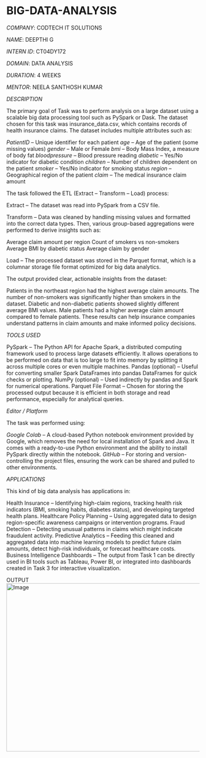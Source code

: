 # BIG-DATA-ANALYSIS

*COMPANY*: CODTECH IT SOLUTIONS

*NAME*: DEEPTHI G

*INTERN ID*: CT04DY172

*DOMAIN*: DATA ANALYSIS

*DURATION*: 4 WEEKS

*MENTOR*: NEELA SANTHOSH KUMAR

*DESCRIPTION*

The primary goal of Task was to perform analysis on a large dataset using a scalable big data processing tool such as PySpark or Dask.
The dataset chosen for this task was insurance_data.csv, which contains records of health insurance claims.
The dataset includes multiple attributes such as:

*PatientID* – Unique identifier for each patient
*age* – Age of the patient (some missing values)
*gender* – Male or Female
*bmi* – Body Mass Index, a measure of body fat
*bloodpressure* – Blood pressure reading
*diabetic* – Yes/No indicator for diabetic condition
*children* – Number of children dependent on the patient
*smoker* – Yes/No indicator for smoking status
*region* – Geographical region of the patient
*claim* – The medical insurance claim amount

The task followed the ETL (Extract – Transform – Load) process:

Extract – The dataset was read into PySpark from a CSV file.

Transform – Data was cleaned by handling missing values and formatted into the correct data types.
Then, various group-based aggregations were performed to derive insights such as:

Average claim amount per region
Count of smokers vs non-smokers
Average BMI by diabetic status
Average claim by gender

Load – The processed dataset was stored in the Parquet format, which is a columnar storage file format optimized for big data analytics.

The output provided clear, actionable insights from the dataset:

Patients in the northeast region had the highest average claim amounts.
The number of non-smokers was significantly higher than smokers in the dataset.
Diabetic and non-diabetic patients showed slightly different average BMI values.
Male patients had a higher average claim amount compared to female patients.
These results can help insurance companies understand patterns in claim amounts and make informed policy decisions.

*TOOLS USED*

PySpark – The Python API for Apache Spark, a distributed computing framework used to process large datasets efficiently.
It allows operations to be performed on data that is too large to fit into memory by splitting it across multiple cores or even multiple machines.
Pandas (optional) – Useful for converting smaller Spark DataFrames into pandas DataFrames for quick checks or plotting.
NumPy (optional) – Used indirectly by pandas and Spark for numerical operations.
Parquet File Format – Chosen for storing the processed output because it is efficient in both storage and read performance, especially for analytical queries.

*Editor / Platform*

The task was performed using:

*Google Colab* – A cloud-based Python notebook environment provided by Google, which removes the need for local installation of Spark and Java. It comes with a ready-to-use Python environment and the ability to install PySpark directly within the notebook.
*GitHub* – For storing and version-controlling the project files, ensuring the work can be shared and pulled to other environments.

*APPLICATIONS*

This kind of big data analysis has applications in:

Health Insurance – Identifying high-claim regions, tracking health risk indicators (BMI, smoking habits, diabetes status), and developing targeted health plans.
Healthcare Policy Planning – Using aggregated data to design region-specific awareness campaigns or intervention programs.
Fraud Detection – Detecting unusual patterns in claims which might indicate fraudulent activity.
Predictive Analytics – Feeding this cleaned and aggregated data into machine learning models to predict future claim amounts, detect high-risk individuals, or forecast healthcare costs.
Business Intelligence Dashboards – The output from Task 1 can be directly used in BI tools such as Tableau, Power BI, or integrated into dashboards created in Task 3 for interactive visualization.


OUTPUT
<img width="1146" height="439" alt="Image" src="https://github.com/user-attachments/assets/6597bfc8-9e67-4f3c-baf3-30a5a2d90075" />
